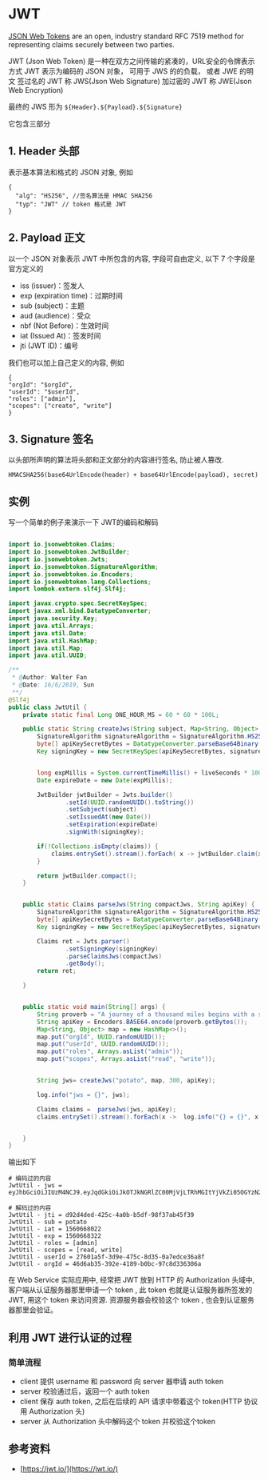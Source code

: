# JWT

[JSON Web Tokens](https://jwt.io/) are an open, industry standard RFC 7519 method for representing claims securely between two parties.

JWT (Json Web Token) 是一种在双方之间传输的紧凑的，URL安全的令牌表示方式
JWT 表示为编码的 JSON 对象， 可用于 JWS 的的负载， 或者 JWE 的明文
签过名的 JWT 称 JWS(Json Web Signature)
加过密的 JWT 称 JWE(Json Web Encryption)

最终的 JWS 形为 ``` ${Header}.${Payload}.${Signature} ```

它包含三部分

## 1. Header 头部
表示基本算法和格式的 JSON 对象, 例如

```
{
  "alg": "HS256", //签名算法是 HMAC SHA256
  "typ": "JWT" // token 格式是 JWT
}
```

## 2. Payload 正文
以一个 JSON 对象表示 JWT 中所包含的内容, 字段可自由定义, 以下 7 个字段是官方定义的

* iss (issuer)：签发人
* exp (expiration time)：过期时间
* sub (subject)：主题
* aud (audience)：受众
* nbf (Not Before)：生效时间
* iat (Issued At)：签发时间
* jti (JWT ID)：编号

我们也可以加上自己定义的内容, 例如

```
{
"orgId": "$orgId",
"userId": "$userId",
"roles": ["admin"],
"scopes": ["create", "write"]
}
```

## 3. Signature 签名
以头部所声明的算法将头部和正文部分的内容进行签名, 防止被人篡改.

```
HMACSHA256(base64UrlEncode(header) + base64UrlEncode(payload), secret) 
```

## 实例
写一个简单的例子来演示一下 JWT的编码和解码


```java

import io.jsonwebtoken.Claims;
import io.jsonwebtoken.JwtBuilder;
import io.jsonwebtoken.Jwts;
import io.jsonwebtoken.SignatureAlgorithm;
import io.jsonwebtoken.io.Encoders;
import io.jsonwebtoken.lang.Collections;
import lombok.extern.slf4j.Slf4j;

import javax.crypto.spec.SecretKeySpec;
import javax.xml.bind.DatatypeConverter;
import java.security.Key;
import java.util.Arrays;
import java.util.Date;
import java.util.HashMap;
import java.util.Map;
import java.util.UUID;

/**
 * @Author: Walter Fan
 * @Date: 16/6/2019, Sun
 **/
@Slf4j
public class JwtUtil {
    private static final Long ONE_HOUR_MS = 60 * 60 * 100L;

    public static String createJws(String subject, Map<String, Object> claims, long liveSeconds, String apiKey) {
        SignatureAlgorithm signatureAlgorithm = SignatureAlgorithm.HS256;
        byte[] apiKeySecretBytes = DatatypeConverter.parseBase64Binary(apiKey);
        Key signingKey = new SecretKeySpec(apiKeySecretBytes, signatureAlgorithm.getJcaName());


        long expMillis = System.currentTimeMillis() + liveSeconds * 1000;
        Date expireDate = new Date(expMillis);

        JwtBuilder jwtBuilder = Jwts.builder()
                .setId(UUID.randomUUID().toString())
                .setSubject(subject)
                .setIssuedAt(new Date())
                .setExpiration(expireDate)
                .signWith(signingKey);

        if(!Collections.isEmpty(claims)) {
            claims.entrySet().stream().forEach( x -> jwtBuilder.claim(x.getKey(), x.getValue()));
        }

        return jwtBuilder.compact();
    }


    public static Claims parseJws(String compactJws, String apiKey) {
        SignatureAlgorithm signatureAlgorithm = SignatureAlgorithm.HS256;
        byte[] apiKeySecretBytes = DatatypeConverter.parseBase64Binary(apiKey);
        Key signingKey = new SecretKeySpec(apiKeySecretBytes, signatureAlgorithm.getJcaName());

        Claims ret = Jwts.parser()
                .setSigningKey(signingKey)
                .parseClaimsJws(compactJws)
                .getBody();
        return ret;

    }


    public static void main(String[] args) {
        String proverb = "A journey of a thousand miles begins with a single step";
        String apiKey = Encoders.BASE64.encode(proverb.getBytes());
        Map<String, Object> map = new HashMap<>();
        map.put("orgId", UUID.randomUUID());
        map.put("userId", UUID.randomUUID());
        map.put("roles", Arrays.asList("admin"));
        map.put("scopes", Arrays.asList("read", "write"));


        String jws= createJws("potato", map, 300, apiKey);

        log.info("jws = {}", jws);

        Claims claims =  parseJws(jws, apiKey);
        claims.entrySet().stream().forEach(x ->  log.info("{} = {}", x.getKey(), x.getValue()));


    }
}


```

输出如下

```
# 编码过的内容
JwtUtil - jws = eyJhbGciOiJIUzM4NCJ9.eyJqdGkiOiJkOTJkNGRlZC00MjVjLTRhMGItYjVkZi05OGYzN2FiNDVmMzkiLCJzdWIiOiJwb3RhdG8iLCJpYXQiOjE1NjA2NjgwMjIsImV4cCI6MTU2MDY2ODMyMiwicm9sZXMiOlsiYWRtaW4iXSwic2NvcGVzIjpbInJlYWQiLCJ3cml0ZSJdLCJ1c2VySWQiOiIyNzYwMWE1Zi0zZDllLTQ3NWMtOGQzNS0wYTdlZGNlMzZhOGYiLCJvcmdJZCI6IjQ2ZDZhYjM1LTM5MmUtNDE4OS1iMGJjLTk3YzhkMzM2MzA2YSJ9.XydcyqdZD18Kgt0YqpOD_vD_NreHtNh_kyW8ZqxfWbhT4iNYOquQxsxyE8b2Xrul

# 解码过的内容
JwtUtil - jti = d92d4ded-425c-4a0b-b5df-98f37ab45f39
JwtUtil - sub = potato
JwtUtil - iat = 1560668022
JwtUtil - exp = 1560668322
JwtUtil - roles = [admin]
JwtUtil - scopes = [read, write]
JwtUtil - userId = 27601a5f-3d9e-475c-8d35-0a7edce36a8f
JwtUtil - orgId = 46d6ab35-392e-4189-b0bc-97c8d336306a
```

在 Web Service 实际应用中, 经常把 JWT 放到 HTTP 的 Authorization 头域中, 客户端从认证服务器那里申请一个 token , 此 token 也就是认证服务器所签发的 JWT, 用这个 token 来访问资源.
资源服务器会校验这个 token , 也会到认证服务器那里会验证。

## 利用 JWT 进行认证的过程

### 简单流程
* client 提供 username 和 password 向 server 器申请 auth token
* server 校验通过后，返回一个 auth token
* client 保存 auth token, 之后在后续的 API 请求中带着这个 token(HTTP 协议用 Authorization 头)
* server 从 Authorization 头中解码这个 token 并校验这个token


## 参考资料
* [https://jwt.io/](https://jwt.io/)
